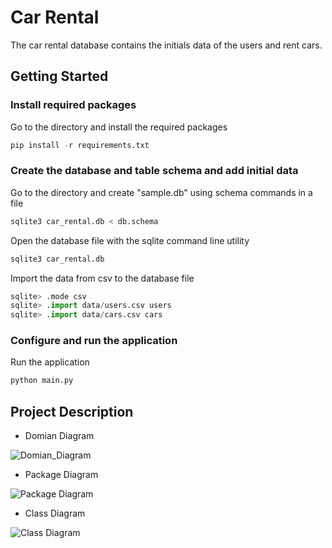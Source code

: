 # Car Rental

The car rental database contains the initials data of the users and rent cars.

## Getting Started
### Install required packages
Go to the directory and install the required packages
  ```python
  pip install -r requirements.txt
  ```
### Create the database and table schema and add initial data
Go to the directory and create "sample.db" using schema commands in a file
  ```python
  sqlite3 car_rental.db < db.schema
  ```
Open the database file with the sqlite command line utility
  ```python
  sqlite3 car_rental.db
  ```
Import the data from csv to the database file
  ```python
  sqlite> .mode csv
  sqlite> .import data/users.csv users
  sqlite> .import data/cars.csv cars
  ```
### Configure and run the application
Run the application
  ```python
  python main.py
  ```
## Project Description

- Domian Diagram

![Domian_Diagram](https://user-images.githubusercontent.com/78087668/165595733-52501c36-bdd7-4485-8ce2-8822fc162060.png)

- Package Diagram

![Package Diagram](https://user-images.githubusercontent.com/78087668/165595347-4b9e4fee-e214-4408-94e9-27675fb922f2.png)

- Class Diagram

![Class Diagram](https://user-images.githubusercontent.com/78087668/165597649-643d7d89-b592-4837-80a3-2c8d4a18cedf.png)

